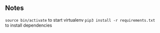## Notes
`source bin/activate` to start virtualenv
`pip3 install -r requirements.txt` to install dependencies
